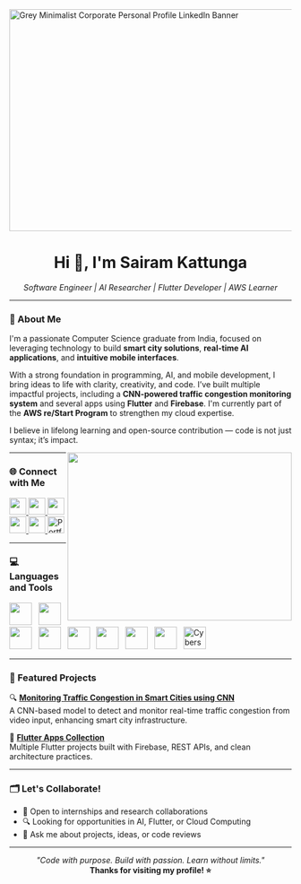 <img width="1584" height="396" alt="Grey Minimalist Corporate Personal Profile LinkedIn Banner" src="https://github.com/user-attachments/assets/9fa9e5e4-ec29-4aa2-bc61-cd01e3556aa3" />


<h1 align="center">Hi 👋, I'm Sairam Kattunga</h1>
<p align="center"><i>Software Engineer | AI Researcher | Flutter Developer | AWS Learner</i></p>

---

### 💫 About Me

I'm a passionate Computer Science graduate from India, focused on leveraging technology to build **smart city solutions**, **real-time AI applications**, and **intuitive mobile interfaces**.

With a strong foundation in programming, AI, and mobile development, I bring ideas to life with clarity, creativity, and code. I’ve built multiple impactful projects, including a **CNN-powered traffic congestion monitoring system** and several apps using **Flutter** and **Firebase**. I'm currently part of the **AWS re/Start Program** to strengthen my cloud expertise.

I believe in lifelong learning and open-source contribution — code is not just syntax; it’s impact.

<img align="right" height="300" width="400" src="https://github.com/user-attachments/assets/18e4e431-ae5a-4321-9630-7ad595d00f25" />

---

### 🌐 Connect with Me

<p align="left">
  <a href="https://www.linkedin.com/in/sairamkrvm123/" target="_blank">
    <img src="https://img.shields.io/badge/LinkedIn-0A66C2?style=for-the-badge&logo=linkedin&logoColor=white" height="30"/>
  </a>
  <a href="https://leetcode.com/u/Sairam-333/" target="_blank">
    <img src="https://img.shields.io/badge/LeetCode-FFA116?style=for-the-badge&logo=leetcode&logoColor=black" height="30"/>
  </a>
  <a href="https://x.com/SairamOfficial6" target="_blank">
    <img src="https://img.shields.io/badge/Twitter-1DA1F2?style=for-the-badge&logo=twitter&logoColor=white" height="30"/>
  </a>
  <a href="https://www.youtube.com/@TheSouthieSwag" target="_blank">
    <img src="https://img.shields.io/badge/YouTube-FF0000?style=for-the-badge&logo=youtube&logoColor=white" height="30"/>
  </a>
  <a href="https://www.geeksforgeeks.org/user/sairamkat4b8i/" target="_blank">
    <img src="https://img.shields.io/badge/GeeksForGeeks-2F8D46?style=for-the-badge&logo=geeksforgeeks&logoColor=white" height="30"/>
  </a>
  <a href="https://simple-portfolio-sigma-orpin.vercel.app/" target="_blank">
    <img src="https://img.shields.io/badge/Portfolio-000000.svg?style=flat&logo=vercel&logoColor=Red" height="30" alt="Portfolio" />
  </a>
</p>

---

### 💻 Languages and Tools

<p>
 <p>
  <!-- Core Languages -->
  <img src="https://cdn.jsdelivr.net/gh/devicons/devicon/icons/java/java-original.svg" width="40" /> &nbsp;
  <img src="https://cdn.jsdelivr.net/gh/devicons/devicon/icons/python/python-original.svg" width="40" /> &nbsp;
  <img src="https://cdn.jsdelivr.net/gh/devicons/devicon/icons/html5/html5-original.svg" width="40" /> &nbsp;
  <img src="https://cdn.jsdelivr.net/gh/devicons/devicon/icons/css3/css3-original.svg" width="40" /> &nbsp;
  <img src="https://cdn.jsdelivr.net/gh/devicons/devicon/icons/javascript/javascript-original.svg" width="40" /> &nbsp;
  <img src="https://cdn.jsdelivr.net/gh/devicons/devicon/icons/react/react-original.svg" width="40" /> &nbsp;
  <img src="https://cdn.jsdelivr.net/gh/devicons/devicon/icons/amazonwebservices/amazonwebservices-original.svg" width="40" /> &nbsp;
  <img src="https://www.vectorlogo.zone/logos/microsoft_azure/microsoft_azure-icon.svg" width="40" /> &nbsp;
  <img src="https://img.icons8.com/ios-filled/50/000000/security-shield-green.png" width="40" alt="Cybersecurity" /> &nbsp;
</p>

</p>

---

### 🧠 Featured Projects

🔍 **[Monitoring Traffic Congestion in Smart Cities using CNN](https://github.com/Sairam-kattunga/Traffic_Congestion_Monitoring_CNN)**  
A CNN-based model to detect and monitor real-time traffic congestion from video input, enhancing smart city infrastructure.

📱 **[Flutter Apps Collection](https://github.com/Sairam-kattunga/Simatix-App)**  
Multiple Flutter projects built with Firebase, REST APIs, and clean architecture practices.

---

### 🗂️ Let's Collaborate!

- 🤝 Open to internships and research collaborations  
- 🔍 Looking for opportunities in AI, Flutter, or Cloud Computing  
- 💬 Ask me about projects, ideas, or code reviews  

---

<p align="center">
  <i>"Code with purpose. Build with passion. Learn without limits."</i><br>
  <b>Thanks for visiting my profile! ⭐</b>
</p>
